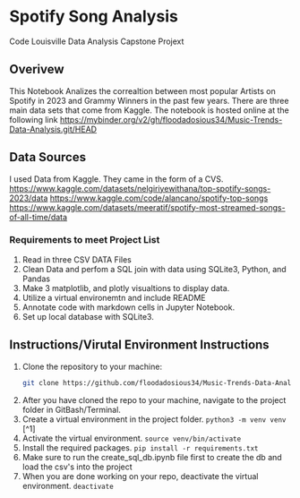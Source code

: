 
# Spotify Song Analysis
Code Louisville Data Analysis Capstone Projext


## Overivew
This Notebook Analizes the correaltion between most popular Artists on Spotify in 2023 and Grammy Winners in the past few years. There are three main data sets that come from Kaggle.
The notebook is hosted online at the following link
https://mybinder.org/v2/gh/floodadosious34/Music-Trends-Data-Analysis.git/HEAD


## Data Sources
I used Data from Kaggle. They came in the form of a CVS.
https://www.kaggle.com/datasets/nelgiriyewithana/top-spotify-songs-2023/data
https://www.kaggle.com/code/alancano/spotify-top-songs
https://www.kaggle.com/datasets/meeratif/spotify-most-streamed-songs-of-all-time/data


### Requirements to meet Project List
1. Read in three CSV DATA Files
2. Clean Data and perfom a SQL join with data using SQLite3, Python, and Pandas
3. Make 3 matplotlib, and plotly visualtions to display data.
4. Utilize a virtual environemtn and include README
5. Annotate code with markdown cells in Jupyter Notebook.
6. Set up local database with SQLite3.



## Instructions/Virutal Environment Instructions
1. Clone the repository to your machine:
    ```bash
    git clone https://github.com/floodadosious34/Music-Trends-Data-Analysis.git
    ```
2. After you have cloned the repo to your machine, navigate to the project 
folder in GitBash/Terminal.
3. Create a virtual environment in the project folder. `python3 -m venv venv` [^1]
4. Activate the virtual environment. `source venv/bin/activate`
5. Install the required packages. `pip install -r requirements.txt`
6. Make sure to run the create_sql_db.ipynb file first to create the db and load the csv's into the project
7. When you are done working on your repo, deactivate the virtual environment. 
`deactivate`

 


